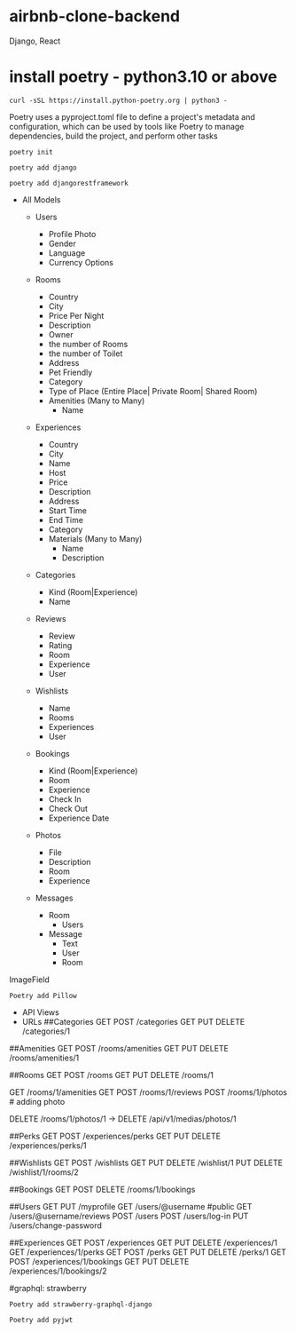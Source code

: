 # airbnb-clone-backend
Django, React

# install poetry - python3.10 or above
```
curl -sSL https://install.python-poetry.org | python3 -
```
Poetry uses a pyproject.toml file to define a project's metadata and configuration, which can be used by tools like Poetry to manage dependencies, build the project, and perform other tasks

```
poetry init
```
```
poetry add django
```

```
poetry add djangorestframework
```

- All Models 
	- Users
		- Profile Photo
		- Gender
		- Language
		- Currency Options

	- Rooms
		- Country
		- City
		- Price Per Night
		- Description
		- Owner
		- the number of Rooms
		- the number of Toilet
		- Address
		- Pet Friendly
		- Category
		- Type of Place (Entire Place| Private Room| Shared Room)
		- Amenities (Many to Many) 
			- Name

	- Experiences
		- Country
		- City
		- Name
		- Host
		- Price
		- Description
		- Address
		- Start Time
		- End Time
		- Category
		- Materials (Many to Many)
			- Name
			- Description

	- Categories
		- Kind (Room|Experience)
		- Name

	- Reviews
		- Review
		- Rating
		- Room
		- Experience
		- User

	- Wishlists
		- Name
		- Rooms
		- Experiences
		- User

	- Bookings
		- Kind (Room|Experience)
		- Room
		- Experience
		- Check In
		- Check Out
		- Experience Date

	- Photos
		- File
		- Description
		- Room
		- Experience
        
	- Messages
		- Room
			- Users
		- Message
			- Text
			- User
			- Room


ImageField
```
Poetry add Pillow
```

- API Views
- URLs
##Categories
GET POST /categories
GET PUT DELETE /categories/1

##Amenities
GET POST /rooms/amenities
GET PUT DELETE /rooms/amenities/1

##Rooms
GET POST /rooms
GET PUT DELETE /rooms/1

GET /rooms/1/amenities
GET POST /rooms/1/reviews
POST /rooms/1/photos # adding photo

DELETE /rooms/1/photos/1 -> DELETE /api/v1/medias/photos/1 


##Perks
GET POST /experiences/perks
GET PUT DELETE /experiences/perks/1


##Wishlists
GET POST /wishlists
GET PUT DELETE /wishlist/1
PUT DELETE /wishlist/1/rooms/2

##Bookings
GET POST DELETE /rooms/1/bookings

##Users
GET PUT /myprofile
GET /users/@username #public
GET /users/@username/reviews
POST /users
POST /users/log-in
PUT /users/change-password

##Experiences
GET POST /experiences
GET PUT DELETE /experiences/1
GET /experiences/1/perks
GET POST /perks
GET PUT DELETE /perks/1
GET POST /experiences/1/bookings
GET PUT DELETE /experiences/1/bookings/2


#graphql: strawberry
```
Poetry add strawberry-graphql-django
```

```
Poetry add pyjwt
```